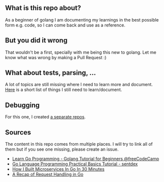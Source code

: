 ## What is this repo about?
As a beginner of golang I am documenting my learnings in the best possible form e.g. code, so I can come back and use as a reference.

## But you did it wrong
That wouldn't be a first, specially with me being this new to golang. Let me know what was wrong by making a Pull Request :) 

## What about tests, parsing, ...
A lot of topics are still missing where I need to learn more and document. [Here](https://github.com/shoaibi/playing-with-go-crawler/blob/master/TODO.md) is a short list of things I still need to learn/document.

## Debugging
For this one, I created [a separate repos](https://github.com/shoaibi/playing-with-go-debugger). 


## Sources
The content in this repo comes from multiple places. I will try to link all of them but if you see one missing, please create an issue.
- [Learn Go Programming - Golang Tutorial for Beginners @freeCodeCamp](https://www.youtube.com/watch?v=YS4e4q9oBaU)
- [Go Language Programming Practical Basics Tutorial - sentdex](https://www.youtube.com/watch?v=G3PvTWRIhZA&list=PLQVvvaa0QuDeF3hP0wQoSxpkqgRcgxMqX)
- [How I Built Microservices In Go In 30 Minutes](https://www.youtube.com/watch?v=bM6N-vgPlyQ)
- [A Recap of Request Handling in Go](https://www.alexedwards.net/blog/a-recap-of-request-handling)